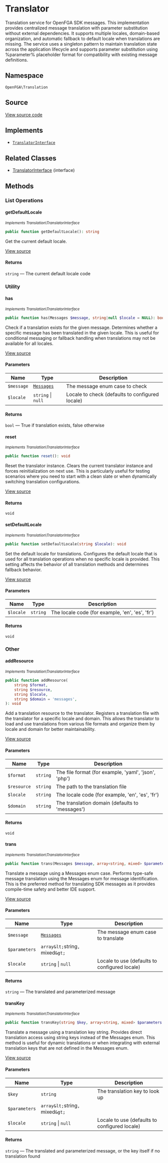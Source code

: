 # Translator

Translation service for OpenFGA SDK messages. This implementation provides centralized message translation with parameter substitution without external dependencies. It supports multiple locales, domain-based organization, and automatic fallback to default locale when translations are missing. The service uses a singleton pattern to maintain translation state across the application lifecycle and supports parameter substitution using %parameter% placeholder format for compatibility with existing message definitions.

## Namespace
`OpenFGA\Translation`

## Source
[View source code](https://github.com/evansims/openfga-php/blob/main/src/Translation/Translator.php)

## Implements
* [`TranslatorInterface`](TranslatorInterface.md)

## Related Classes
* [TranslatorInterface](Translation/TranslatorInterface.md) (interface)

## Methods

### List Operations
#### getDefaultLocale

*<small>Implements Translation\TranslatorInterface</small>*

```php
public function getDefaultLocale(): string
```

Get the current default locale.

[View source](https://github.com/evansims/openfga-php/blob/main/src/Translation/TranslatorInterface.php#L46)

#### Returns
`string` — The current default locale code
### Utility
#### has

*<small>Implements Translation\TranslatorInterface</small>*

```php
public function has(Messages $message, string|null $locale = NULL): bool
```

Check if a translation exists for the given message. Determines whether a specific message has been translated in the given locale. This is useful for conditional messaging or fallback handling when translations may not be available for all locales.

[View source](https://github.com/evansims/openfga-php/blob/main/src/Translation/TranslatorInterface.php#L59)

#### Parameters
| Name | Type | Description |
|------|------|-------------|
| `$message` | [`Messages`](Messages.md) | The message enum case to check |
| `$locale` | `string` &#124; `null` | Locale to check (defaults to configured locale) |

#### Returns
`bool` — True if translation exists, false otherwise
#### reset

*<small>Implements Translation\TranslatorInterface</small>*

```php
public function reset(): void
```

Reset the translator instance. Clears the current translator instance and forces reinitialization on next use. This is particularly useful for testing scenarios where you need to start with a clean slate or when dynamically switching translation configurations.

[View source](https://github.com/evansims/openfga-php/blob/main/src/Translation/TranslatorInterface.php#L68)

#### Returns
`void`
#### setDefaultLocale

*<small>Implements Translation\TranslatorInterface</small>*

```php
public function setDefaultLocale(string $locale): void
```

Set the default locale for translations. Configures the default locale that is used for all translation operations when no specific locale is provided. This setting affects the behavior of all translation methods and determines fallback behavior.

[View source](https://github.com/evansims/openfga-php/blob/main/src/Translation/TranslatorInterface.php#L81)

#### Parameters
| Name | Type | Description |
|------|------|-------------|
| `$locale` | `string` | The locale code (for example, &#039;en&#039;, &#039;es&#039;, &#039;fr&#039;) |

#### Returns
`void`
### Other
#### addResource

*<small>Implements Translation\TranslatorInterface</small>*

```php
public function addResource(
    string $format,
    string $resource,
    string $locale,
    string $domain = 'messages',
): void
```

Add a translation resource to the translator. Registers a translation file with the translator for a specific locale and domain. This allows the translator to load and use translations from various file formats and organize them by locale and domain for better maintainability.

[View source](https://github.com/evansims/openfga-php/blob/main/src/Translation/TranslatorInterface.php#L39)

#### Parameters
| Name | Type | Description |
|------|------|-------------|
| `$format` | `string` | The file format (for example, &#039;yaml&#039;, &#039;json&#039;, &#039;php&#039;) |
| `$resource` | `string` | The path to the translation file |
| `$locale` | `string` | The locale code (for example, &#039;en&#039;, &#039;es&#039;, &#039;fr&#039;) |
| `$domain` | `string` | The translation domain (defaults to &#039;messages&#039;) |

#### Returns
`void`
#### trans

*<small>Implements Translation\TranslatorInterface</small>*

```php
public function trans(Messages $message, array<string, mixed> $parameters = [], string|null $locale = NULL): string
```

Translate a message using a Messages enum case. Performs type-safe message translation using the Messages enum for message identification. This is the preferred method for translating SDK messages as it provides compile-time safety and better IDE support.

[View source](https://github.com/evansims/openfga-php/blob/main/src/Translation/TranslatorInterface.php#L98)

#### Parameters
| Name | Type | Description |
|------|------|-------------|
| `$message` | [`Messages`](Messages.md) | The message enum case to translate |
| `$parameters` | `array&lt;`string`, `mixed`&gt;` |  |
| `$locale` | `string` &#124; `null` | Locale to use (defaults to configured locale) |

#### Returns
`string` — The translated and parameterized message
#### transKey

*<small>Implements Translation\TranslatorInterface</small>*

```php
public function transKey(string $key, array<string, mixed> $parameters = [], string|null $locale = NULL): string
```

Translate a message using a translation key string. Provides direct translation access using string keys instead of the Messages enum. This method is useful for dynamic translations or when integrating with external translation keys that are not defined in the Messages enum.

[View source](https://github.com/evansims/openfga-php/blob/main/src/Translation/TranslatorInterface.php#L115)

#### Parameters
| Name | Type | Description |
|------|------|-------------|
| `$key` | `string` | The translation key to look up |
| `$parameters` | `array&lt;`string`, `mixed`&gt;` |  |
| `$locale` | `string` &#124; `null` | Locale to use (defaults to configured locale) |

#### Returns
`string` — The translated and parameterized message, or the key itself if no translation found
